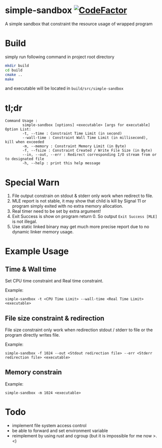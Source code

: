 # simple-sandbox [![CodeFactor](https://www.codefactor.io/repository/github/jw910731/simple-sandbox/badge/develop)](https://www.codefactor.io/repository/github/jw910731/simple-sandbox/overview/develop)
A simple sandbox that constraint the resource usage of wrapped program
# Build
simply run following command in project root directory
```bash
mkdir build
cd build
cmake ..
make
```
and executable will be located in `build/src/simple-sandbox`
# tl;dr
```
Command Usage :
        simple-sandbox [options] <executable> [args for executable]
Option List:
        -t, --time : Constraint Time Limit (in second)
        --wall-time : Constraint Wall Time Limit (in millisecond), kill when exceeded
        -m, --memory : Constraint Memory Limit (in Byte)
        -f, --fsize : Constraint Created / Write File Size (in Byte)
        --in, --out, --err : Redirect corresponding I/O stream from or to designated file
        -h, --help : print this help message
```

# Special Warn
1. File output constrain on stdout & stderr only work when redirect to file.
2. MLE report is not stable, it may show that child is kill by Signal 11 or program simply exited with no extra memory allocation.
3. Real timer need to be set by extra argument!
4. Exit Success is show on program return 0. So output `Exit Success [MLE]` is not illegal.
5. Use static linked binary may get much more precise report due to no dynamic linker memory usage.

# Example Usage
## Time & Wall time
Set CPU time constraint and Real time constraint.

Example:
```shell
simple-sandbox -t <CPU Time Limit> --wall-time <Real Time Limit> <executable>
```
## File size constraint & redirection
File size constraint only work when redirection stdout / stderr to file or the program directly writes file.

Example:
```shell
simple-sandbox -f 1024 --out <Stdout redirection file> --err <Stderr redirection file> <executable>
```
## Memory constrain
Example:
```shell
simple-sandbox -m 1024 <executable>
```
# Todo
- implement file system access control
- be able to forward and set environment variable
- reimplement by using rust and cgroup (but it is impossible for me now >.<)
